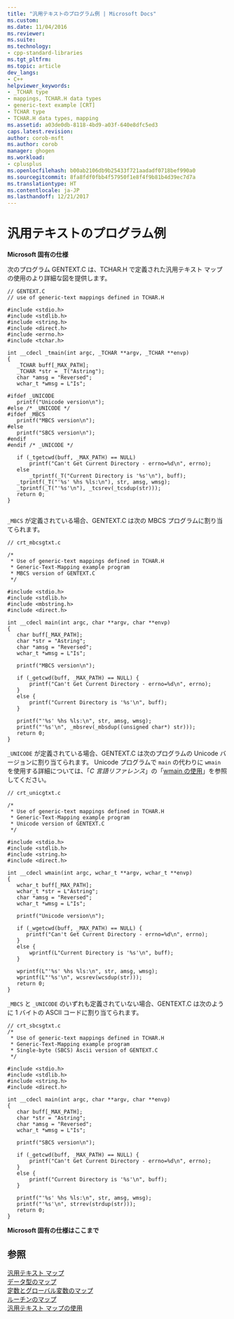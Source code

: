 ```yaml
---
title: "汎用テキストのプログラム例 | Microsoft Docs"
ms.custom: 
ms.date: 11/04/2016
ms.reviewer: 
ms.suite: 
ms.technology:
- cpp-standard-libraries
ms.tgt_pltfrm: 
ms.topic: article
dev_langs:
- C++
helpviewer_keywords:
- _TCHAR type
- mappings, TCHAR.H data types
- generic-text example [CRT]
- TCHAR type
- TCHAR.H data types, mapping
ms.assetid: a03de0db-8118-4bd9-a03f-640e8dfc5ed3
caps.latest.revision: 
author: corob-msft
ms.author: corob
manager: ghogen
ms.workload:
- cplusplus
ms.openlocfilehash: b00ab2106db9b25433f721aadadf0718bef990a0
ms.sourcegitcommit: 8fa8fdf0fbb4f57950f1e8f4f9b81b4d39ec7d7a
ms.translationtype: HT
ms.contentlocale: ja-JP
ms.lasthandoff: 12/21/2017
---
```

# <a name="a-sample-generic-text-program"></a>汎用テキストのプログラム例
**Microsoft 固有の仕様**  
  
 次のプログラム GENTEXT.C は、TCHAR.H で定義された汎用テキスト マップの使用のより詳細な図を提供します。  
  
```  
// GENTEXT.C  
// use of generic-text mappings defined in TCHAR.H  
  
#include <stdio.h>  
#include <stdlib.h>  
#include <string.h>  
#include <direct.h>  
#include <errno.h>  
#include <tchar.h>  
  
int __cdecl _tmain(int argc, _TCHAR **argv, _TCHAR **envp)  
{  
   _TCHAR buff[_MAX_PATH];  
   _TCHAR *str = _T("Astring");  
   char *amsg = "Reversed";  
   wchar_t *wmsg = L"Is";  
  
#ifdef _UNICODE  
   printf("Unicode version\n");  
#else /* _UNICODE */  
#ifdef _MBCS  
   printf("MBCS version\n");  
#else  
   printf("SBCS version\n");  
#endif  
#endif /* _UNICODE */  
  
   if (_tgetcwd(buff, _MAX_PATH) == NULL)  
       printf("Can't Get Current Directory - errno=%d\n", errno);  
   else  
       _tprintf(_T("Current Directory is '%s'\n"), buff);  
   _tprintf(_T("'%s' %hs %ls:\n"), str, amsg, wmsg);  
   _tprintf(_T("'%s'\n"), _tcsrev(_tcsdup(str)));  
   return 0;  
}  
  
```  
  
 `_MBCS` が定義されている場合、GENTEXT.C は次の MBCS プログラムに割り当てられます。  
  
```  
// crt_mbcsgtxt.c  
  
/*   
 * Use of generic-text mappings defined in TCHAR.H  
 * Generic-Text-Mapping example program  
 * MBCS version of GENTEXT.C  
 */  
  
#include <stdio.h>  
#include <stdlib.h>  
#include <mbstring.h>  
#include <direct.h>  
  
int __cdecl main(int argc, char **argv, char **envp)  
{  
   char buff[_MAX_PATH];  
   char *str = "Astring";  
   char *amsg = "Reversed";  
   wchar_t *wmsg = L"Is";  
  
   printf("MBCS version\n");  
  
   if (_getcwd(buff, _MAX_PATH) == NULL) {  
       printf("Can't Get Current Directory - errno=%d\n", errno);  
   }  
   else {  
       printf("Current Directory is '%s'\n", buff);  
   }  
  
   printf("'%s' %hs %ls:\n", str, amsg, wmsg);  
   printf("'%s'\n", _mbsrev(_mbsdup((unsigned char*) str)));  
   return 0;  
}  
```  
  
 `_UNICODE` が定義されている場合、GENTEXT.C は次のプログラムの Unicode バージョンに割り当てられます。 Unicode プログラムで `main` の代わりに `wmain` を使用する詳細については、「*C 言語リファレンス*」の「[wmain の使用](../c-language/using-wmain.md)」を参照してください。  
  
```  
// crt_unicgtxt.c  
  
/*   
 * Use of generic-text mappings defined in TCHAR.H  
 * Generic-Text-Mapping example program  
 * Unicode version of GENTEXT.C  
 */  
  
#include <stdio.h>  
#include <stdlib.h>  
#include <string.h>  
#include <direct.h>  
  
int __cdecl wmain(int argc, wchar_t **argv, wchar_t **envp)  
{  
   wchar_t buff[_MAX_PATH];  
   wchar_t *str = L"Astring";  
   char *amsg = "Reversed";  
   wchar_t *wmsg = L"Is";  
  
   printf("Unicode version\n");  
  
   if (_wgetcwd(buff, _MAX_PATH) == NULL) {  
      printf("Can't Get Current Directory - errno=%d\n", errno);  
   }  
   else {  
       wprintf(L"Current Directory is '%s'\n", buff);  
   }  
  
   wprintf(L"'%s' %hs %ls:\n", str, amsg, wmsg);  
   wprintf(L"'%s'\n", wcsrev(wcsdup(str)));  
   return 0;  
}  
```  
  
 `_MBCS` と `_UNICODE` のいずれも定義されていない場合、GENTEXT.C は次のように 1 バイトの ASCII コードに割り当てられます。  
  
```  
// crt_sbcsgtxt.c  
/*   
 * Use of generic-text mappings defined in TCHAR.H  
 * Generic-Text-Mapping example program  
 * Single-byte (SBCS) Ascii version of GENTEXT.C  
 */  
  
#include <stdio.h>  
#include <stdlib.h>  
#include <string.h>  
#include <direct.h>  
  
int __cdecl main(int argc, char **argv, char **envp)  
{  
   char buff[_MAX_PATH];  
   char *str = "Astring";  
   char *amsg = "Reversed";  
   wchar_t *wmsg = L"Is";  
  
   printf("SBCS version\n");  
  
   if (_getcwd(buff, _MAX_PATH) == NULL) {  
       printf("Can't Get Current Directory - errno=%d\n", errno);  
   }  
   else {  
       printf("Current Directory is '%s'\n", buff);  
   }  
  
   printf("'%s' %hs %ls:\n", str, amsg, wmsg);  
   printf("'%s'\n", strrev(strdup(str)));  
   return 0;  
}  
```  
  
 **Microsoft 固有の仕様はここまで**  
  
## <a name="see-also"></a>参照  
 [汎用テキスト マップ](../c-runtime-library/generic-text-mappings.md)   
 [データ型のマップ](../c-runtime-library/data-type-mappings.md)   
 [定数とグローバル変数のマップ](../c-runtime-library/constant-and-global-variable-mappings.md)   
 [ルーチンのマップ](../c-runtime-library/routine-mappings.md)   
 [汎用テキスト マップの使用](../c-runtime-library/using-generic-text-mappings.md)